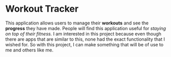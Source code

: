 # Workout Tracker
This application allows users to manage their **workouts** and see the **progress** they have made. 
People will find this application useful for *staying on top of their fitness.*
I am interested in this project because even though there are apps that are similar to this,
none had the exact functionality that I wished for.
So with this project, I can make something that will be of use to me and others like me.



